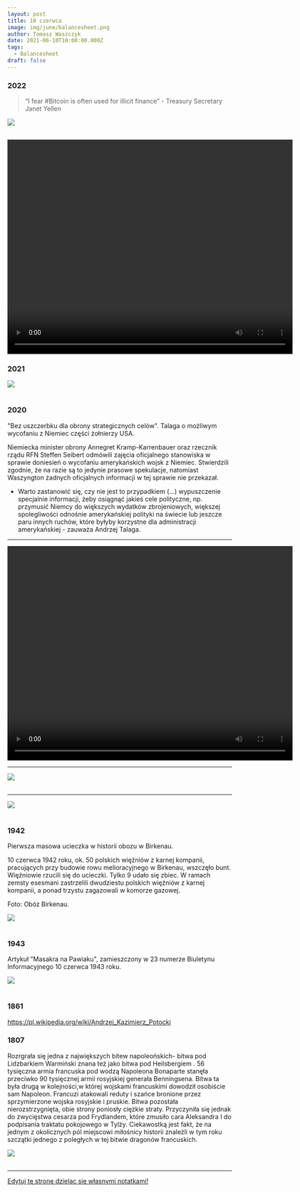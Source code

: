 ```yaml
---
layout: post
title: 10 czerwca
image: img/june/balancesheet.png
author: Tomasz Waszczyk
date: 2021-06-10T10:00:00.000Z
tags:
  - Balancesheet
draft: false
---
```


### 2022

> “I fear #Bitcoin is often used for illicit finance” - Treasury Secretary Janet Yellen

<img src="./img/june/jimcrammer.jpeg"><br><br>

<video width="640" height="480" controls>
<source src="./movies/june/glapinskieurocent.mp4" type="video/mp4">
Your browser does not support the video tag.
</video>

### 2021

<img src="./img/june/texasdepartment.jpeg"><br><br>

### 2020

"Bez uszczerbku dla obrony strategicznych celów". Talaga o możliwym wycofaniu z Niemiec części żołnierzy USA.

Niemiecka minister obrony Annegret Kramp-Karrenbauer oraz rzecznik rządu RFN Steffen Seibert odmówili zajęcia oficjalnego stanowiska w sprawie doniesień o wycofaniu amerykańskich wojsk z Niemiec. Stwierdzili zgodnie, że na razie są to jedynie prasowe spekulacje, natomiast Waszyngton żadnych oficjalnych informacji w tej sprawie nie przekazał.

- Warto zastanowić się, czy nie jest to przypadkiem (…) wypuszczenie specjalnie informacji, żeby osiągnąć jakieś cele polityczne, np. przymusić Niemcy do większych wydatków zbrojeniowych, większej spolegliwości odnośnie amerykańskiej polityki na świecie lub jeszcze paru innych ruchów, które byłyby korzystne dla administracji amerykańskiej - zauważa Andrzej Talaga.

---

<video width="640" height="480" controls>
<source src="./movies/june/jaroslawkredchorynawirus.mp4" type="video/mp4">
Your browser does not support the video tag.
</video>

---

<img src="./img/june/zapytanie.png"><br><br>

---

<img src="./img/june/balancesheet.png"><br><br>

<!-- <img src="./img/june/szumowina.jpg"><br><br> -->

<!-- ### 2014 -->
<!-- Paulina Marnik Marnikowska w dniu ok. 10 czerwca 2014 powiedziała Paulinie żebym podwiózł Paulinę swoim samochodem oraz "jak to dobrze mieć faceta z samochodem"
 
Ludzie to zawistne kurwy, dopierdolić im trzeba ! ! ! Swoim Sukcesem ! ! ! -->

### 1942

Pierwsza masowa ucieczka w historii obozu w Birkenau.

10 czerwca 1942 roku, ok. 50 polskich więźniów z karnej kompanii, pracujących przy budowie rowu melioracyjnego w Birkenau, wszczęło bunt. Więźniowie rzucili się do ucieczki. Tylko 9 udało się zbiec. W ramach zemsty esesmani zastrzelili dwudziestu polskich więźniów z karnej kompanii, a ponad trzystu zagazowali w komorze gazowej.

Foto: Obóz Birkenau.

<img src="./img/june/birkenau.jpg"><br><br>

### 1943

Artykuł "Masakra na Pawiaku", zamieszczony w 23 numerze Biuletynu Informacyjnego 10 czerwca 1943 roku.

<img src="./img/june/masakra.jpg"><br><br>

### 1861

https://pl.wikipedia.org/wiki/Andrzej_Kazimierz_Potocki

### 1807

Rozrgrała się jedna z największych bitew napoleońskich- bitwa pod Lidzbarkiem Warmiński znana też jako bitwa pod Heilsbergiem .
56 tysięczna armia francuska pod wodzą Napoleona Bonaparte stanęła przeciwko 90 tysięcznej armii rosyjskiej generała Benningsena.
Bitwa ta była drugą w kolejności,w której wojskami francuskimi dowodził osobiście sam Napoleon. Francuzi atakowali reduty i szańce bronione przez sprzymierzone wojska rosyjskie i pruskie.
Bitwa pozostała nierozstrzygnięta, obie
strony poniosły ciężkie straty. Przyczyniła się jednak do zwycięstwa cesarza pod Frydlandem, które zmusiło cara Aleksandra I do podpisania traktatu pokojowego w Tylży.
Ciekawostką jest fakt, że na jednym z okolicznych pól miejscowi miłośnicy historii znaleźli w tym roku szczątki jednego z poległych w tej bitwie dragonów francuskich.

<img src="./img/june/lidzbark.jpg"><br><br>

---

<a href="https://github.com/TomaszWaszczyk/historia.waszczyk.com/edit/master/src/content/june-10.md" target="_blank">Edytuj tę stronę dzieląc się własnymi notatkami!</a>
